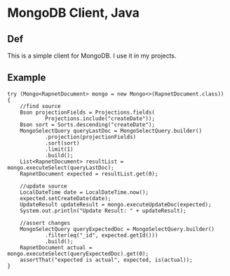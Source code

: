 # MongoDB Client, Java
## Def
This is a simple client for MongoDB.
I use it in my projects.
## Example
    try (Mongo<RapnetDocument> mongo = new Mongo<>(RapnetDocument.class)) {
        //find source
        Bson projectionFields = Projections.fields(
                Projections.include("createDate"));
        Bson sort = Sorts.descending("createDate");
        MongoSelectQuery queryLastDoc = MongoSelectQuery.builder()
                .projection(projectionFields)
                .sort(sort)
                .limit(1)
                .build();
        List<RapnetDocument> resultList = mongo.executeSelect(queryLastDoc);
        RapnetDocument expected = resultList.get(0);
    
        //update source
        LocalDateTime date = LocalDateTime.now();
        expected.setCreateDate(date);
        UpdateResult updateResult = mongo.executeUpdateDoc(expected);
        System.out.println("Update Result: " + updateResult);
    
        //assert changes
        MongoSelectQuery queryExpectedDoc = MongoSelectQuery.builder()
                .filter(eq("_id", expected.getId()))
                .build();
        RapnetDocument actual = mongo.executeSelect(queryExpectedDoc).get(0);
        assertThat("expected is actual", expected, is(actual));
    }
